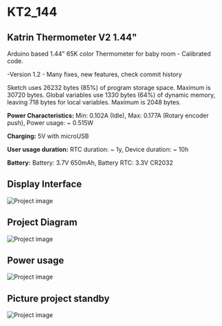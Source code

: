 # KT2_144
<h2>Katrin Thermometer V2 1.44"</h2>

Arduino based 1.44" 65K color Thermometer for baby room - Calibrated code.

-Version 1.2 - Many fixes, new features, check commit history

Sketch uses 26232 bytes (85%) of program storage space. Maximum is 30720 bytes.
Global variables use 1330 bytes (64%) of dynamic memory, leaving 718 bytes for local variables. Maximum is 2048 bytes.

<b>Power Characteristics:</b>
Min: 0.102A (Idle), 
Max: 0.177A (Rotary encoder push), 
Power usage: ~ 0.515W

<b>Charging:</b>
5V with microUSB

<b>User usage duration:</b>
RTC duration: ~ 1y, 
Device duration: ~ 10h

<b>Battery:</b>
Battery: 3.7V 650mAh, 
Battery RTC: 3.3V CR2032

<h2>Display Interface</h2>

![Project image](https://github.com/stlevkov/KT2_144/blob/master/Resources/display_interface.jpg)

<h2>Project Diagram </h2>

![Project image](https://github.com/stlevkov/1.44-Home-Thermometer/blob/master/Resources/fritzing_katrin_therm.png)

<h2>Power usage </h2>

![Project image](https://github.com/stlevkov/KT2_144/blob/master/Resources/power_usage.png)

<h2>Picture project standby</h2>

![Project image](https://github.com/stlevkov/KT2_144/blob/master/Resources/project_standby.jpg)


